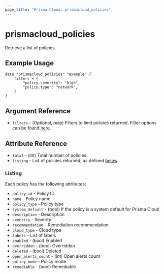 ```yaml
---
page_title: "Prisma Cloud: prismacloud_policies"
---
```


# prismacloud_policies

Retrieve a list of policies.

## Example Usage

```hcl
data "prismacloud_policies" "example" {
    filters = {
        "policy.severity": "high",
        "policy.type": "network",
    }
}
```

## Argument Reference

* `filters` - (Optional, map) Filters to limit policies returned.  Filter options can be found [here](https://api.docs.prismacloud.io/reference#get-policies-v2).

## Attribute Reference

* `total` - (int) Total number of policies.
* `listing` - List of policies returned, as defined [below](#listing).

### Listing

Each policy has the following attributes:

* `policy_id` - Policy ID
* `name` - Policy name
* `policy_type` - Policy type
* `system_default` - (bool) If the policy is a system default for Prisma Cloud
* `description` - Description
* `severity` - Severity
* `recommendation` - Remediation recommendation
* `cloud_type` - Cloud type
* `labels` - List of labels
* `enabled` - (bool) Enabled
* `overridden` - (bool) Overridden
* `deleted` - (bool) Deleted
* `open_alerts_count` - (int) Open alerts count
* `policy_mode` - Policy mode
* `remediable` - (bool) Remediable
